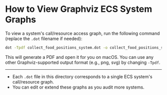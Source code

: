 # How to View Graphviz ECS System Graphs

To view a system's call/resource access graph, run the following command (replace the `.dot` filename if needed):

```sh
dot -Tpdf collect_food_positions_system.dot -o collect_food_positions_system.pdf && open collect_food_positions_system.pdf
```

This will generate a PDF and open it for you on macOS. You can use any other Graphviz-supported output format (e.g., png, svg) by changing `-Tpdf`.

---

- Each `.dot` file in this directory corresponds to a single ECS system's call/resource graph.
- You can edit or extend these graphs as you audit more systems.

